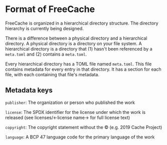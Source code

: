 # Format of FreeCache

FreeCache is organized in a hierarchical directory structure. The directory
hierarchy is currently being designed.

There is a difference between a physical directory and a hierarchical
directory. A physical directory is a directory on your file system. A
hierarchical directory is a directory that (1) hasn't been referenced by a
`meta.toml` and (2) contains a `meta.toml`.

Every hierarchical directory has a TOML file named `meta.toml`. This file
contains metadata for every entry in that directory. It has a section for each
file, with each containing that file's metadata.

## Metadata keys

`publisher`: The organization or person who published the work

`license`: The SPDX identifier for the license under which the work is released
(see licenses/&larr;license name&rarr; for full license text)

`copyright`: The copyright statement without the &copy; (e.g. 2019 Cache
Project)

`language`: A BCP 47 language code for the primary language of the work
